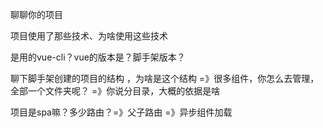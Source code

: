 聊聊你的项目

项目使用了那些技术、为啥使用这些技术

是用的vue-cli？vue的版本是？脚手架版本？

聊下脚手架创建的项目的结构 ，为啥是这个结构 =》很多组件，你怎么去管理，全部一个文件夹呢？ =》你说分目录，大概的依据是啥

项目是spa嘛？多少路由？=》父子路由 =》异步组件加载

